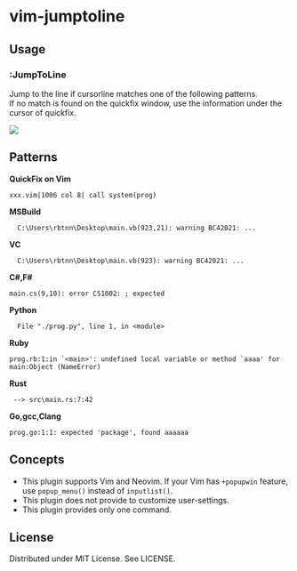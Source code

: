 
# vim-jumptoline

## Usage

### :JumpToLine

Jump to the line if cursorline matches one of the following patterns.  
If no match is found on the quickfix window, use the information under the cursor of quickfix.  

![](https://raw.githubusercontent.com/rbtnn/vim-jumptoline/master/jumptoline.gif)

## Patterns

__QuickFix on Vim__
```
xxx.vim|1006 col 8| call system(prog)
```

__MSBuild__
```
  C:\Users\rbtnn\Desktop\main.vb(923,21): warning BC42021: ...
```

__VC__
```
  C:\Users\rbtnn\Desktop\main.vb(923): warning BC42021: ...
```

__C#,F#__
```
main.cs(9,10): error CS1002: ; expected
```

__Python__
```
  File "./prog.py", line 1, in <module>
```

__Ruby__
```
prog.rb:1:in `<main>': undefined local variable or method `aaaa' for main:Object (NameError)
```

__Rust__
```
 --> src\main.rs:7:42
```

__Go,gcc,Clang__
```
prog.go:1:1: expected 'package', found aaaaaa
```


## Concepts

* This plugin supports Vim and Neovim. If your Vim has `+popupwin` feature, use `popup_menu()` instead of `inputlist()`.
* This plugin does not provide to customize user-settings.
* This plugin provides only one command.

## License

Distributed under MIT License. See LICENSE.
